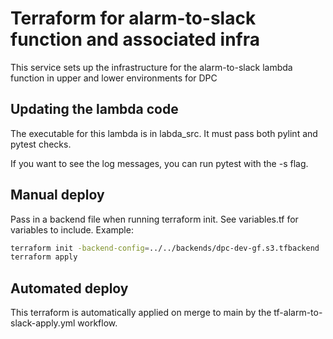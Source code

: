 # Terraform for alarm-to-slack function and associated infra

This service sets up the infrastructure for the alarm-to-slack lambda function in upper and lower environments for DPC

## Updating the lambda code

The executable for this lambda is in labda_src. It must pass both pylint and pytest checks.

If you want to see the log messages, you can run pytest with the -s flag.

## Manual deploy

Pass in a backend file when running terraform init. See variables.tf for variables to include. Example:

```bash
terraform init -backend-config=../../backends/dpc-dev-gf.s3.tfbackend
terraform apply
```

## Automated deploy

This terraform is automatically applied on merge to main by the tf-alarm-to-slack-apply.yml workflow.
